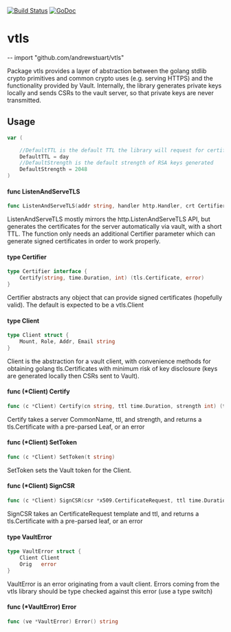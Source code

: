 [![Build Status](https://travis-ci.org/andrewstuart/vtls.svg?branch=master)](https://travis-ci.org/andrewstuart/vtls) [![GoDoc](https://godoc.org/github.com/andrewstuart/vtls?status.svg)](https://godoc.org/github.com/andrewstuart/vtls)

# vtls
--
    import "github.com/andrewstuart/vtls"

Package vtls provides a layer of abstraction between the golang stdlib crypto
primitives and common crypto uses (e.g. serving HTTPS) and the functionality
provided by Vault. Internally, the library generates private keys locally and
sends CSRs to the vault server, so that private keys are never transmitted.

## Usage

```go
var (

	//DefaultTTL is the default TTL the library will request for certificates
	DefaultTTL = day
	//DefaultStrength is the default strength of RSA keys generated
	DefaultStrength = 2048
)
```

#### func  ListenAndServeTLS

```go
func ListenAndServeTLS(addr string, handler http.Handler, crt Certifier) error
```
ListenAndServeTLS mostly mirrors the http.ListenAndServeTLS API, but generates
the certificates for the server automatically via vault, with a short TTL. The
function only needs an additional Certifier parameter which can generate signed
certificates in order to work properly.

#### type Certifier

```go
type Certifier interface {
	Certify(string, time.Duration, int) (tls.Certificate, error)
}
```

Certifier abstracts any object that can provide signed certificates (hopefully
valid). The default is expected to be a vtls.Client

#### type Client

```go
type Client struct {
	Mount, Role, Addr, Email string
}
```

Client is the abstraction for a vault client, with convenience methods for
obtaining golang tls.Certificates with minimum risk of key disclosure (keys are
generated locally then CSRs sent to Vault).

#### func (*Client) Certify

```go
func (c *Client) Certify(cn string, ttl time.Duration, strength int) (tls.Certificate, error)
```
Certify takes a server CommonName, ttl, and strength, and returns a
tls.Certificate with a pre-parsed Leaf, or an error

#### func (*Client) SetToken

```go
func (c *Client) SetToken(t string)
```
SetToken sets the Vault token for the Client.

#### func (*Client) SignCSR

```go
func (c *Client) SignCSR(csr *x509.CertificateRequest, ttl time.Duration, strength int) (tls.Certificate, error)
```
SignCSR takes an CertificateRequest template and ttl, and returns a
tls.Certificate with a pre-parsed leaf, or an error

#### type VaultError

```go
type VaultError struct {
	Client Client
	Orig   error
}
```

VaultError is an error originating from a vault client. Errors coming from the
vtls library should be type checked against this error (use a type switch)

#### func (*VaultError) Error

```go
func (ve *VaultError) Error() string
```
